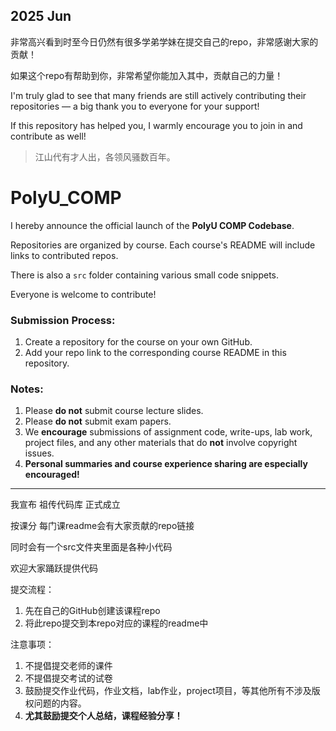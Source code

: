 ## 2025 Jun
非常高兴看到时至今日仍然有很多学弟学妹在提交自己的repo，非常感谢大家的贡献！

如果这个repo有帮助到你，非常希望你能加入其中，贡献自己的力量！

I'm truly glad to see that many friends are still actively contributing their repositories — a big thank you to everyone for your support!

If this repository has helped you, I warmly encourage you to join in and contribute as well!

> 江山代有才人出，各领风骚数百年。

# PolyU_COMP

I hereby announce the official launch of the **PolyU COMP Codebase**.

Repositories are organized by course. Each course's README will include links to contributed repos.

There is also a `src` folder containing various small code snippets.

Everyone is welcome to contribute!

### Submission Process:

1. Create a repository for the course on your own GitHub.
2. Add your repo link to the corresponding course README in this repository.

### Notes:

1. Please **do not** submit course lecture slides.
2. Please **do not** submit exam papers.
3. We **encourage** submissions of assignment code, write-ups, lab work, project files, and any other materials that do **not** involve copyright issues.
4. **Personal summaries and course experience sharing are especially encouraged!**

---

我宣布 祖传代码库 正式成立

按课分 每门课readme会有大家贡献的repo链接

同时会有一个src文件夹里面是各种小代码

欢迎大家踊跃提供代码

提交流程：
1. 先在自己的GitHub创建该课程repo
2. 将此repo提交到本repo对应的课程的readme中

注意事项：
1. 不提倡提交老师的课件
2. 不提倡提交考试的试卷
3. 鼓励提交作业代码，作业文档，lab作业，project项目，等其他所有不涉及版权问题的内容。
4. **尤其鼓励提交个人总结，课程经验分享！**
